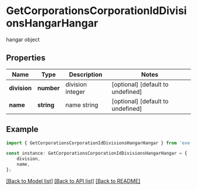 # GetCorporationsCorporationIdDivisionsHangarHangar

hangar object

## Properties

Name | Type | Description | Notes
------------ | ------------- | ------------- | -------------
**division** | **number** | division integer | [optional] [default to undefined]
**name** | **string** | name string | [optional] [default to undefined]

## Example

```typescript
import { GetCorporationsCorporationIdDivisionsHangarHangar } from 'eve-esi-client-ts';

const instance: GetCorporationsCorporationIdDivisionsHangarHangar = {
    division,
    name,
};
```

[[Back to Model list]](../README.md#documentation-for-models) [[Back to API list]](../README.md#documentation-for-api-endpoints) [[Back to README]](../README.md)
